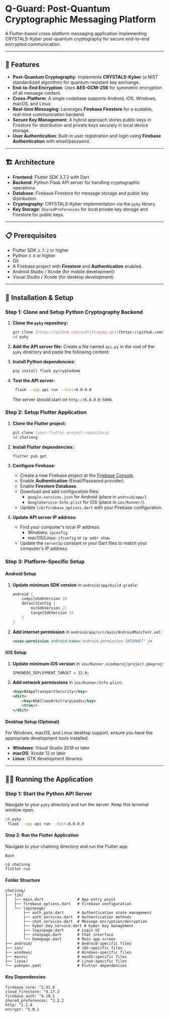 # Q-Guard: Post-Quantum Cryptographic Messaging Platform

A Flutter-based cross-platform messaging application implementing CRYSTALS-Kyber post-quantum cryptography for secure end-to-end encrypted communication.


---

## 🔐 Features

-   **Post-Quantum Cryptography**: Implements **CRYSTALS-Kyber** (a NIST standardized algorithm) for quantum-resistant key exchange.
-   **End-to-End Encryption**: Uses **AES-GCM-256** for symmetric encryption of all message content.
-   **Cross-Platform**: A single codebase supports Android, iOS, Windows, macOS, and Linux.
-   **Real-time Messaging**: Leverages **Firebase Firestore** for a scalable, real-time communication backend.
-   **Secure Key Management**: A hybrid approach stores public keys in Firestore for distribution and private keys securely in local device storage.
-   **User Authentication**: Built-in user registration and login using **Firebase Authentication** with email/password.

---

## 🏗️ Architecture

-   **Frontend**: Flutter SDK 3.7.2 with Dart
-   **Backend**: Python Flask API server for handling cryptographic operations.
-   **Database**: Firebase Firestore for message storage and public key distribution.
-   **Cryptography**: CRYSTALS-Kyber implementation via the `pyky` library.
-   **Key Storage**: `SharedPreferences` for local private key storage and Firestore for public keys.



---

## 📋 Prerequisites

-   Flutter SDK `3.7.2` or higher
-   Python `3.8` or higher
-   Git
-   A Firebase project with **Firestore** and **Authentication** enabled.
-   Android Studio / Xcode (for mobile development)
-   Visual Studio / Xcode (for desktop development)

---

## 🚀 Installation & Setup

### Step 1: Clone and Setup Python Cryptography Backend

1.  **Clone the `pyky` repository:**
    ```bash
    git clone [https://github.com/asdfjkl/pyky.git](https://github.com/asdfjkl/pyky.git)
    cd pyky
    ```

2.  **Add the API server file:** Create a file named `api.py` in the root of the `pyky` directory and paste the following content:
    

3.  **Install Python dependencies:**
    ```bash
    pip install flask pycryptodome
    ```

4.  **Test the API server:**
    ```bash
     flask --app api run --host=0.0.0.0
    ```
    The server should start on `http://0.0.0.0:5000`.

### Step 2: Setup Flutter Application

1.  **Clone the Flutter project:**
    ```bash
    git clone [your-flutter-project-repository]
    cd chatinng
    ```

2.  **Install Flutter dependencies:**
    ```bash
    flutter pub get
    ```

3.  **Configure Firebase:**
    -   Create a new Firebase project at the [Firebase Console](https://console.firebase.google.com/).
    -   Enable **Authentication** (Email/Password provider).
    -   Enable **Firestore Database**.
    -   Download and add configuration files:
        -   `google-services.json` for Android (place in `android/app/`).
        -   `GoogleService-Info.plist` for iOS (place in `ios/Runner/`).
    -   Update `lib/firebase_options.dart` with your Firebase configuration.

4.  **Update API server IP address:**
    -   Find your computer's local IP address:
        -   Windows: `ipconfig`
        -   macOS/Linux: `ifconfig` or `ip addr show`
    -   Update the `serverIp` constant in your Dart files to match your computer's IP address.

### Step 3: Platform-Specific Setup

#### Android Setup

1.  **Update minimum SDK version** in `android/app/build.gradle`:
    ```groovy
    android {
        compileSdkVersion 34
        defaultConfig {
            minSdkVersion 21
            targetSdkVersion 34
        }
    }
    ```
2.  **Add internet permission** in `android/app/src/main/AndroidManifest.xml`:
    ```xml
    <uses-permission android:name="android.permission.INTERNET" />
    ```

#### iOS Setup

1.  **Update minimum iOS version** in `ios/Runner.xcodeproj/project.pbxproj`:
    ```
    IPHONEOS_DEPLOYMENT_TARGET = 12.0;
    ```
2.  **Add network permissions** in `ios/Runner/Info.plist`:
    ```xml
    <key>NSAppTransportSecurity</key>
    <dict>
        <key>NSAllowsArbitraryLoads</key>
        <true/>
    </dict>
    ```

#### Desktop Setup (Optional)

For Windows, macOS, and Linux desktop support, ensure you have the appropriate development tools installed:
-   **Windows**: Visual Studio 2019 or later
-   **macOS**: Xcode 12 or later
-   **Linux**: GTK development libraries

---

## 🏃‍♂️ Running the Application

### Step 1: Start the Python API Server

Navigate to your `pyky` directory and run the server. Keep this terminal window open.
```bash
cd pyky
 flask --app api run --host=0.0.0.0
```

#### Step 2: Run the Flutter Application
Navigate to your chatinng directory and run the Flutter app.
```
Bash

cd chatinng
flutter run
```

#### Folder Structure
```
chatinng/
├── lib/
│   ├── main.dart               # App entry point
│   ├── firebase_options.dart   # Firebase configuration
│   └── loginpage/
│       ├── auth_gate.dart      # Authentication state management
│       ├── auth_services.dart  # Authentication methods
│       ├── chat_services.dart  # Message encryption/decryption
│       ├── kyber_key_service.dart # Kyber key management
│       ├── loginpage.dart      # Login UI
│       ├── chatpage.dart       # Chat interface
│       └── homepage.dart       # Main app screen
├── android/                    # Android-specific files
├── ios/                        # iOS-specific files
├── windows/                    # Windows-specific files
├── macos/                      # macOS-specific files
├── linux/                      # Linux-specific files
└── pubspec.yaml                # Flutter dependencies
```

#### Key Dependencies

```
firebase_core: ^2.31.0
cloud_firestore: ^4.17.3
firebase_auth: ^4.19.5
shared_preferences: ^2.2.2
http: ^1.1.0
encrypt: ^5.0.1
```
